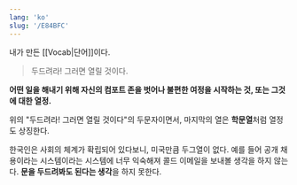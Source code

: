 ```yaml
---
lang: 'ko'
slug: '/E84BFC'
---
```


내가 만든 [[Vocab|단어]]이다.

> 두드려라! 그러면 열릴 것이다.

**어떤 일을 해내기 위해 자신의 컴포트 존을 벗어나 불편한 여정을 시작하는 것, 또는 그것에 대한 열정.**

위의 "두드려라! 그러면 열릴 것이다"의 두문자이면서, 마지막의 열은 **학문열**처럼 열정도 상징한다.

한국인은 사회의 체계가 확립되어 있다보니, 미국만큼 두그열이 없다.
예를 들어 공개 채용이라는 시스템이라는 시스템에 너무 익숙해져 콜드 이메일을 보내볼 생각을 하지 않는다.
**문을 두드려봐도 된다는 생각**을 하지 못한다.
